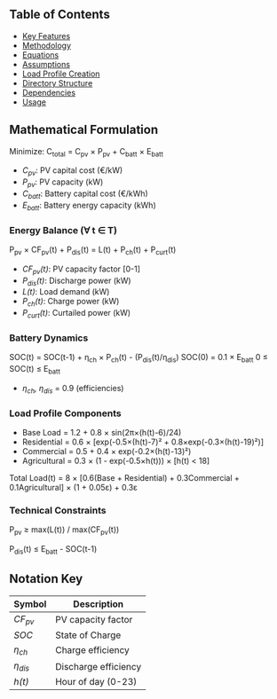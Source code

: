 ## Table of Contents
- [Key Features](#key-features)
- [Methodology](#methodology)
- [Equations](#key-equations)
- [Assumptions](#key-assumptions)
- [Load Profile Creation](#load-profile-methodology)
- [Directory Structure](#directory-structure)
- [Dependencies](#dependencies)
- [Usage](#usage)



## Mathematical Formulation
Minimize: C<sub>total</sub> = C<sub>pv</sub> × P<sub>pv</sub> + C<sub>batt</sub> × E<sub>batt</sub>
- *C<sub>pv</sub>*: PV capital cost (€/kW)  
- *P<sub>pv</sub>*: PV capacity (kW)  
- *C<sub>batt</sub>*: Battery capital cost (€/kWh)  
- *E<sub>batt</sub>*: Battery energy capacity (kWh)

### Energy Balance (∀ t ∈ T)

P<sub>pv</sub> × CF<sub>pv</sub>(t) + P<sub>dis</sub>(t) = L(t) + P<sub>ch</sub>(t) + P<sub>curt</sub>(t)

- *CF<sub>pv</sub>(t)*: PV capacity factor [0-1]  
- *P<sub>dis</sub>(t)*: Discharge power (kW)  
- *L(t)*: Load demand (kW)  
- *P<sub>ch</sub>(t)*: Charge power (kW)  
- *P<sub>curt</sub>(t)*: Curtailed power (kW)

### Battery Dynamics

SOC(t) = SOC(t-1) + η<sub>ch</sub> × P<sub>ch</sub>(t) - (P<sub>dis</sub>(t)/η<sub>dis</sub>)
SOC(0) = 0.1 × E<sub>batt</sub>
0 ≤ SOC(t) ≤ E<sub>batt</sub>

- *η<sub>ch</sub>, η<sub>dis</sub>* = 0.9 (efficiencies)

### Load Profile Components

- Base Load = 1.2 + 0.8 × sin(2π×(h(t)-6)/24)
- Residential = 0.6 × [exp(-0.5×(h(t)-7)² + 0.8×exp(-0.3×(h(t)-19)²)]
- Commercial = 0.5 + 0.4 × exp(-0.2×(h(t)-13)²)
- Agricultural = 0.3 × (1 - exp(-0.5×h(t))) × [h(t) < 18]

Total Load(t) = 8 × [0.6(Base + Residential) + 0.3Commercial + 0.1Agricultural]
× (1 + 0.05ε) + 0.3ε


### Technical Constraints

P<sub>pv</sub> ≥ max(L(t)) / max(CF<sub>pv</sub>(t))

P<sub>dis</sub>(t) ≤ E<sub>batt</sub> - SOC(t-1)



## Notation Key
| Symbol        | Description                      |
|---------------|----------------------------------|
| *CF<sub>pv</sub>* | PV capacity factor             |
| *SOC*         | State of Charge                  |
| *η<sub>ch</sub>*  | Charge efficiency              |
| *η<sub>dis</sub>* | Discharge efficiency           |
| *h(t)*        | Hour of day (0-23)              |
